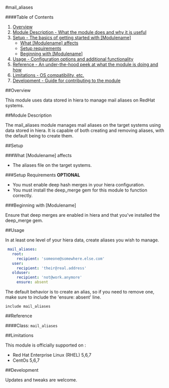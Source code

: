 #mail_aliases

####Table of Contents

1. [Overview](#overview)
2. [Module Description - What the module does and why it is useful](#module-description)
3. [Setup - The basics of getting started with [Modulename]](#setup)
    * [What [Modulename] affects](#what-[modulename]-affects)
    * [Setup requirements](#setup-requirements)
    * [Beginning with [Modulename]](#beginning-with-[Modulename])
4. [Usage - Configuration options and additional functionality](#usage)
5. [Reference - An under-the-hood peek at what the module is doing and how](#reference)
5. [Limitations - OS compatibility, etc.](#limitations)
6. [Development - Guide for contributing to the module](#development)

##Overview

This module uses data stored in hiera to manage mail aliases on RedHat systems.

##Module Description

The mail_aliases module manages mail aliases on the target systems using data stored in hiera. It is capable of both creating and removing aliases, with the default being to create them.

##Setup

###What [Modulename] affects

* The aliases file on the target systems.

###Setup Requirements **OPTIONAL**

* You must enable deep hash merges in your hiera configuration.
* You must install the deep_merge gem for this module to function correctly.
	
###Beginning with [Modulename]	

Ensure that deep merges are enabled in hiera and that you've installed the deep_merge gem.

##Usage

In at least one level of your hiera data, create aliases you wish to manage.

```yaml
 mail_aliases:
   root:
     recipient: 'someone@somewhere.else.com'
   user:
     recipient: 'their@real.address'
   olduser:
     recipient: 'not@work.anymore'
     ensure: absent
```

The default behavior is to create an alias, so if you need to remove one, make sure to include the 'ensure: absent' line.

```puppet
include mail_aliases
```

##Reference

####Class: `mail_aliases`

##Limitations

This module is officially supported on :
* Red Hat Enterprise Linux (RHEL) 5,6,7
* CentOs 5,6,7

##Development

Updates and tweaks are welcome.
